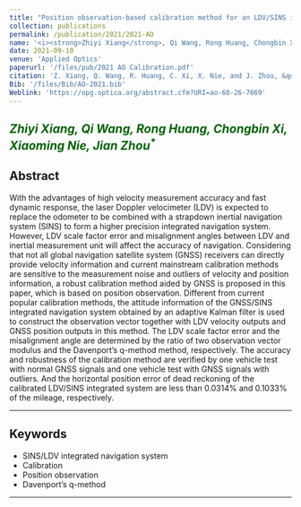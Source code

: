 ```yaml
---
title: "Position observation-based calibration method for an LDV/SINS integrated navigation system"
collection: publications
permalink: /publication/2021/2021-AO
name: '<i><strong>Zhiyi Xiang</strong>, Qi Wang, Rong Huang, Chongbin Xi, Xiaoming Nie, Jian Zhou<sup>*</sup></i>'
date: 2021-09-10
venue: 'Applied Optics'
paperurl: '/files/pub/2021 AO Calibration.pdf'
citation: 'Z. Xiang, Q. Wang, R. Huang, C. Xi, X. Nie, and J. Zhou, &quot;Position observation-based calibration method for an LDV/SINS integrated navigation system,&quot; <i>Appl. Opt.</i>, vol. 60, no. 26, p. 7869-7877, Sep. 2021.'
Bib: '/files/Bib/AO-2021.bib'
Weblink: 'https://opg.optica.org/abstract.cfm?URI=ao-60-26-7869'
---
```


<font color="#006400"><i><strong>Zhiyi Xiang</strong>, Qi Wang, Rong Huang, Chongbin Xi, Xiaoming Nie, Jian Zhou<sup>*</sup></i></font>
------

**Abstract**
------
With the advantages of high velocity measurement accuracy and fast dynamic response, the laser Doppler velocimeter (LDV) is expected to replace the odometer to be combined with a strapdown inertial navigation system (SINS) to form a higher precision integrated navigation system. However, LDV scale factor error and misalignment angles between LDV and inertial measurement unit will affect the accuracy of navigation. Considering that not all global navigation satellite system (GNSS) receivers can directly provide velocity information and current mainstream calibration methods are sensitive to the measurement noise and outliers of velocity and position information, a robust calibration method aided by GNSS is proposed in this paper, which is based on position observation. Different from current popular calibration methods, the attitude information of the GNSS/SINS integrated navigation system obtained by an adaptive Kalman filter is used to construct the observation vector together with LDV velocity outputs and GNSS position outputs in this method. The LDV scale factor error and the misalignment angle are determined by the ratio of two observation vector modulus and the Davenport’s q-method method, respectively. The accuracy and robustness of the calibration method are verified by one vehicle test with normal GNSS signals and one vehicle test with GNSS signals with outliers. And the horizontal position error of dead reckoning of the calibrated LDV/SINS integrated system are less than 0.0314% and 0.1033% of the mileage, respectively.

------

**Keywords**
------
- SINS/LDV integrated navigation system
- Calibration
- Position observation
- Davenport’s q-method

------